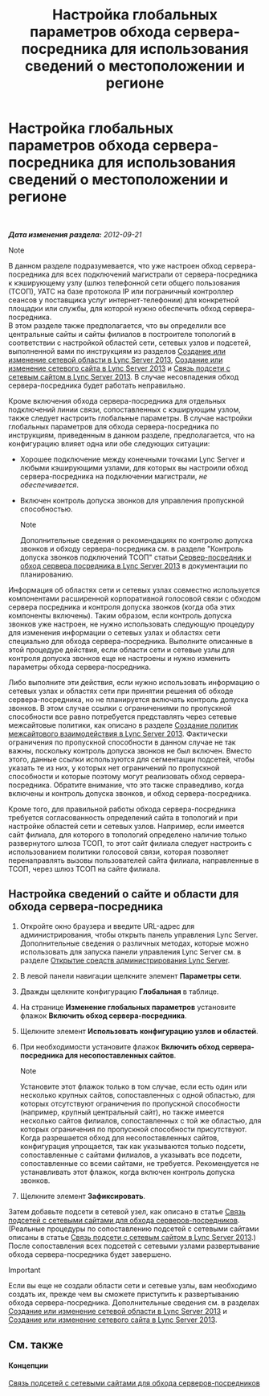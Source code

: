 ﻿---
title: Настройка глобальных параметров обхода сервера-посредника для использования сведений о местоположении и регионе
TOCTitle: Настройка глобальных параметров обхода сервера-посредника для использования сведений о местоположении и регионе
ms:assetid: 0a21cdf1-f350-49da-b346-70806f256bea
ms:mtpsurl: https://technet.microsoft.com/ru-ru/library/Gg398150(v=OCS.15)
ms:contentKeyID: 49308886
ms.date: 05/19/2016
mtps_version: v=OCS.15
ms.translationtype: HT
---

# Настройка глобальных параметров обхода сервера-посредника для использования сведений о местоположении и регионе

 

_**Дата изменения раздела:** 2012-09-21_

> [!note]  
> В данном разделе подразумевается, что уже настроен обход сервера-посредника для всех подключений магистрали от сервера-посредника к кэширующему узлу (шлюз телефонной сети общего пользования (ТСОП), УАТС на базе протокола IP или пограничный контроллер сеансов у поставщика услуг интернет-телефонии) для конкретной площадки или службы, для которой нужно обеспечить обход сервера-посредника.<br />В этом разделе также предполагается, что вы определили все центральные сайты и сайты филиалов в построителе топологий в соответствии с настройкой областей сети, сетевых узлов и подсетей, выполненной вами по инструкциям из разделов <a href="lync-server-2013-create-or-modify-a-network-region.md">Создание или изменение сетевой области в Lync Server 2013</a>, <a href="lync-server-2013-create-or-modify-a-network-site.md">Создание или изменение сетевого сайта в Lync Server 2013</a> и <a href="lync-server-2013-associate-a-subnet-with-a-network-site.md">Связь подсети с сетевым сайтом в Lync Server 2013</a>. В случае несовпадения обход сервера-посредника будет работать неправильно.

Кроме включения обхода сервера-посредника для отдельных подключений линии связи, сопоставленных с кэширующим узлом, также следует настроить глобальные параметры. В случае настройки глобальных параметров для обхода сервера-посредника по инструкциям, приведенным в данном разделе, предполагается, что на конфигурацию влияет одна или обе следующих ситуации:

  - Хорошее подключение между конечными точками Lync Server и любыми кэширующими узлами, для которых вы настроили обход сервера-посредника на подключении магистрали, *не обеспечивается*.

  - Включен контроль допуска звонков для управления пропускной способностью.
    
    > [!note]  
    > Дополнительные сведения о рекомендациях по контролю допуска звонков и обходу сервера-посредника см. в разделе &quot;Контроль допуска звонков подключений ТСОП&quot; статьи <a href="lync-server-2013-media-bypass-and-mediation-server.md">Сервер-посредник и обход сервера посредника в Lync Server 2013</a> в документации по планированию.

Информация об областях сети и сетевых узлах совместно используется компонентами расширенной корпоративной голосовой связи с обходом сервера посредника и контроля допуска звонков (когда оба этих компоненты включены). Таким образом, если контроль допуска звонков уже настроен, не нужно использовать следующую процедуру для изменения информации о сетевых узлах и областях сети специально для обхода сервера-посредника. Выполните описанные в этой процедуре действия, если области сети и сетевые узлы для контроля допуска звонков еще не настроены и нужно изменить параметры обхода сервера-посредника.

Либо выполните эти действия, если нужно использовать информацию о сетевых узлах и областях сети при принятии решения об обходе сервера-посредника, но не планируется включать контроль допуска звонков. В этом случае ссылки с ограничениями по пропускной способности все равно потребуется представлять через сетевые межсайтовые политики, как описано в разделе [Создание политик межсайтового взаимодействия в Lync Server 2013](lync-server-2013-create-network-intersite-policies.md). Фактически ограничения по пропускной способности в данном случае не так важны, поскольку контроль допуска звонков не был включен. Вместо этого, данные ссылки используются для сегментации подсетей, чтобы указать те из них, у которых нет ограничений по пропускной способности и которые поэтому могут реализовать обход сервера-посредника. Обратите внимание, что это также справедливо, когда включены и контроль допуска звонков, и обход сервера-посредника.

Кроме того, для правильной работы обхода сервера-посредника требуется согласованность определений сайта в топологий и при настройке областей сети и сетевых узлов. Например, если имеется сайт филиала, для которого в топологий определено наличие только развернутого шлюза ТСОП, то этот сайт филиала следует настроить с использованием политики голосовой связи, которая позволяет перенаправлять вызовы пользователей сайта филиала, направленные в ТСОП, через шлюз ТСОП на сайте филиала.

## Настройка сведений о сайте и области для обхода сервера-посредника

1.  Откройте окно браузера и введите URL-адрес для администрирования, чтобы открыть панель управления Lync Server. Дополнительные сведения о различных методах, которые можно использовать для запуска панели управления Lync Server см. в разделе [Открытие средств администрирования Lync Server](lync-server-2013-open-lync-server-administrative-tools.md).

2.  В левой панели навигации щелкните элемент **Параметры сети**.

3.  Дважды щелкните конфигурацию **Глобальная** в таблице.

4.  На странице **Изменение глобальных параметров** установите флажок **Включить обход сервера-посредника**.

5.  Щелкните элемент **Использовать конфигурацию узлов и областей**.

6.  При необходимости установите флажок **Включить обход сервера-посредника для несопоставленных сайтов**.
    
    > [!note]  
    > Установите этот флажок только в том случае, если есть один или несколько крупных сайтов, сопоставленных с одной областью, для которых отсутствуют ограничения по пропускной способности (например, крупный центральный сайт), но также имеется несколько сайтов филиалов, сопоставленных с той же областью, для которых ограничения по пропускной способности присутствуют. Когда разрешается обход для несопоставленных сайтов, конфигурация упрощается, так как указываются только подсети, сопоставленные с сайтами филиалов, а указывать все подсети, сопоставленные со всеми сайтами, не требуется. Рекомендуется не устанавливать этот флажок, когда включен контроль допуска звонков.

7.  Щелкните элемент **Зафиксировать**.

Затем добавьте подсети в сетевой узел, как описано в статье [Связь подсетей с сетевыми сайтами для обхода серверов-посредников](lync-server-2013-associate-subnets-with-network-sites-for-media-bypass.md). (Реальные процедуры по сопоставлению подсетей с сетевыми сайтами описаны в статье [Связь подсети с сетевым сайтом в Lync Server 2013](lync-server-2013-associate-a-subnet-with-a-network-site.md).) После сопоставления всех подсетей с сетевыми узлами развертывание обхода сервера-посредника будет завершено.

> [!important]  
> Если вы еще не создали области сети и сетевые узлы, вам необходимо создать их, прежде чем вы сможете приступить к развертыванию обхода сервера-посредника. Дополнительные сведения см. в разделах <a href="lync-server-2013-create-or-modify-a-network-region.md">Создание или изменение сетевой области в Lync Server 2013</a> и <a href="lync-server-2013-create-or-modify-a-network-site.md">Создание или изменение сетевого сайта в Lync Server 2013</a>.

## См. также

#### Концепции

[Связь подсетей с сетевыми сайтами для обхода серверов-посредников](lync-server-2013-associate-subnets-with-network-sites-for-media-bypass.md)

